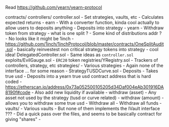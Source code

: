 Read https://github.com/yearn/yearn-protocol

contracts/
    controllers/
        controller.sol
            - Set strategies, vaults, etc
            - Calculates expected returns
            - earn
              - With a converter function, kinda cool actually to allow users to deposits anything
              - Deposits into strategy
            - yearn 
              - Withdraw token from strategy
              - what is one split ?
                - Some kind of distributions addr ?
                - No looks like it might be 1inch
                - https://github.com/1inch/1inchProtocol/blob/master/contracts/OneSplitAudit.sol
              - basically reinvestest non critical strategy tokens into strategy
              - cool idea!
        DelegatedController.sol
            - Same ideas as `controller.sol`
    exploits/EvilGauge.sol
        - `ERC20` token
    registries/YRegistry.sol
        - Trackers of controllers, strategy, etc
    strategies/
        - Various strategies
          - Again none of the interface ... for some reason
        - StrategyTUSDCurve.sol
          - Deposits
            - Takes true usd
            - Deposits into a yearn true usd contract address that is hard coded
              - https://etherscan.io/address/0x73a052500105205d34Daf004eAb301916DA8190f#code
            - Also add new liquidity if available
          - withdraw (asset)
            - Any asset not used by the strategy (tusd or curve related)
          - withdraw (amount)
            -  allows you to withdraw some true usd
          - Withdraw all
            - Withdraw all funds
          -   
    vaults/
        - Various vaults
          - But none of them implements the IVault interface ???
          - Did a quick pass over the files, and seems to be basically contract for giving "shares"
        - 


